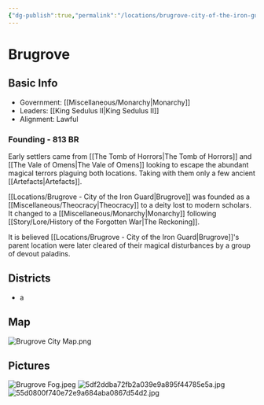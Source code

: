 ```yaml
---
{"dg-publish":true,"permalink":"/locations/brugrove-city-of-the-iron-guard/","tags":["City","Lore"]}
---
```


# Brugrove
## Basic Info
- Government: [[Miscellaneous/Monarchy\|Monarchy]]
- Leaders: [[King Sedulus II\|King Sedulus II]]
- Alignment: Lawful

### Founding - 813 BR
Early settlers came from [[The Tomb of Horrors\|The Tomb of Horrors]] and [[The Vale of Omens\|The Vale of Omens]] looking to escape the abundant magical terrors plaguing both locations. Taking with them only a few ancient [[Artefacts\|Artefacts]].

[[Locations/Brugrove - City of the Iron Guard\|Brugrove]] was founded as a [[Miscellaneous/Theocracy\|Theocracy]] to a deity lost to modern scholars. It changed to a [[Miscellaneous/Monarchy\|Monarchy]] following [[Story/Lore/History of the Forgotten War\|The Reckoning]].

It is believed [[Locations/Brugrove - City of the Iron Guard\|Brugrove]]'s parent location were later cleared of their magical disturbances by a group of devout paladins.

## Districts
- a

## Map
![Brugrove City Map.png](/img/user/Pictures/Brugrove%20City%20Map.png)

## Pictures
![Brugrove Fog.jpeg](/img/user/Pictures/Brugrove%20Fog.jpeg)
![5df2ddba72fb2a039e9a895f44785e5a.jpg](/img/user/Pictures/5df2ddba72fb2a039e9a895f44785e5a.jpg)
![55d0800f740e72e9a684aba0867d54d2.jpg](/img/user/Pictures/55d0800f740e72e9a684aba0867d54d2.jpg)
